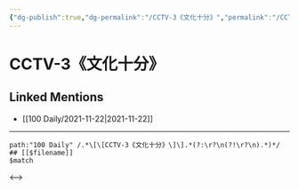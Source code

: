 ```yaml
---
{"dg-publish":true,"dg-permalink":"/CCTV-3《文化十分》","permalink":"/CCTV-3《文化十分》/"}
---
```


# CCTV-3《文化十分》

## Linked Mentions
- [[100 Daily/2021-11-22\|2021-11-22]]


---

```expander
path:"100 Daily" /.*\[\[CCTV-3《文化十分》\]\].*(?:\r?\n(?!\r?\n).*)*/
## [[$filename]]
$match
```

<-->